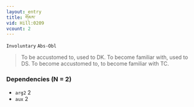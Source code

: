 ```yaml
---
layout: entry
title: གོམས་
vid: Hill:0209
vcount: 2
---
```

`Involuntary` `Abs-Obl`
> To be accustomed to, used to DK\.
 To become familiar with, used to DS\.
 To become accustomed to, to become familiar with TC\.

### Dependencies (N = 2)
* `arg2` 2
* `aux` 2
